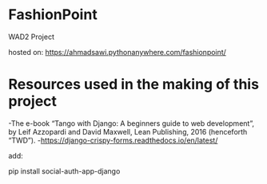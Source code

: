 # FashionPoint
WAD2 Project

hosted on: https://ahmadsawi.pythonanywhere.com/fashionpoint/
# Resources used in the making of this project
-The e-book “Tango with Django: A beginners guide to web development”, by Leif Azzopardi and David Maxwell, Lean Publishing, 2016 (henceforth “TWD”).
-https://django-crispy-forms.readthedocs.io/en/latest/


add:

pip install social-auth-app-django
